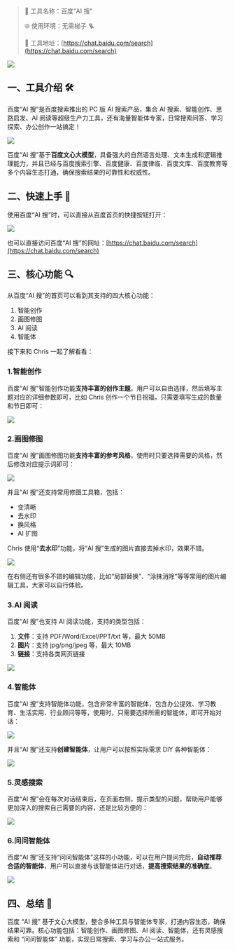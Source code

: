 > 🌟 工具名称：百度“AI 搜”
>
> 🌐 使用环境：无需梯子 🪜
>
> 🔗 工具地址：[https://chat.baidu.com/search](https://chat.baidu.com/search)

![](https://cdn.nlark.com/yuque/0/2025/png/186051/1736176653058-a9116fe5-03e0-4f71-8353-3dc8c5606778.png)

## 一、工具介绍 🛠️

百度“AI 搜”是百度搜索推出的 PC 版 AI 搜索产品，集合 AI 搜索、智能创作、思路启发、AI 阅读等超级生产力工具，还有海量智能体专家，日常搜索问答、学习探索、办公创作一站搞定！

![](https://cdn.nlark.com/yuque/0/2025/png/186051/1736176890382-99a457ff-1547-4c38-be66-9226ba5a026b.png)

百度“AI 搜”基于**百度文心大模型**，具备强大的自然语言处理、文本生成和逻辑推理能力，并且已经与百度搜索引擎、百度健康、百度律临、百度文库、百度教育等多个内容生态打通，确保搜索结果的可靠性和权威性。

## 二、快速上手 🚀

使用百度“AI 搜”时，可以直接从百度首页的快捷按钮打开：

![](https://cdn.nlark.com/yuque/0/2025/png/186051/1736171196587-acc5e834-c016-4efc-9289-7460872ca0b8.png)

也可以直接访问百度“AI 搜”的网址：[https://chat.baidu.com/search](https://chat.baidu.com/search)

## 三、核心功能 🔍

从百度“AI 搜”的首页可以看到其支持的四大核心功能：

1. 智能创作
2. 画图修图
3. AI 阅读
4. 智能体

接下来和 Chris 一起了解看看：

### 1.智能创作

百度“AI 搜”智能创作功能**支持丰富的创作主题**，用户可以自由选择，然后填写主题对应的详细参数即可，比如 Chris 创作一个节日祝福，只需要填写生成的数量和节日即可：

![](https://cdn.nlark.com/yuque/0/2025/png/186051/1736177235019-cee664ec-32e3-4e62-8cf5-c16310d5f97c.png)

### 2.画图修图

百度“AI 搜”画图修图功能**支持丰富的参考风格**，使用时只要选择需要的风格，然后修改对应提示词即可：

![](https://cdn.nlark.com/yuque/0/2025/png/186051/1736177835738-343d6649-8cc8-4a23-8961-a10f422481eb.png)

并且“AI 搜”还支持常用修图工具箱，包括：

- 变清晰
- 去水印
- 换风格
- AI 扩图

Chris 使用“**去水印**”功能，将“AI 搜”生成的图片直接去掉水印，效果不错。

![](https://cdn.nlark.com/yuque/0/2025/png/186051/1736178204997-bc9c5bf3-b5c3-4817-858e-abb949a3780d.png)

在右侧还有很多不错的编辑功能，比如“局部替换”、“涂抹消除”等等常用的图片编辑工具，大家可以自行体验。

### 3.AI 阅读

百度“AI 搜”也支持 AI 阅读功能，支持的类型包括：

1. **文件**：支持 PDF/Word/Excel/PPT/txt 等，最大 50MB
2. **图片**：支持 jpg/png/jpeg 等，最大 10MB
3. **链接**：支持各类网页链接

![](https://cdn.nlark.com/yuque/0/2025/png/186051/1736178357454-06e9e751-3f1e-454e-8097-303ba7bb85bb.png)

### 4.智能体

百度“AI 搜”支持智能体功能，包含非常丰富的智能体，包含办公提效、学习教育、生活实用、行业顾问等等，使用时，只需要选择所需的智能体，即可开始对话：

![](https://cdn.nlark.com/yuque/0/2025/png/186051/1736178520344-fdee13cc-6f83-4681-8299-6c6d91a19226.png)

并且“AI 搜”还支持**创建智能体**，让用户可以按照实际需求 DIY 各种智能体：

![](https://cdn.nlark.com/yuque/0/2025/png/186051/1736178711486-27559bac-8038-4697-b7d7-b870209de90d.png)

### 5.灵感搜索

百度“AI 搜”会在每次对话结束后，在页面右侧，提示类型的问题，帮助用户能够更加深入的搜索自己需要的内容，还是比较方便的：

![](https://cdn.nlark.com/yuque/0/2025/png/186051/1736178822922-4bcfb136-62e5-4198-8c78-c2c3c8a0f59e.png)

### 6.问问智能体

百度“AI 搜”还支持“问问智能体”这样的小功能，可以在用户提问完后，**自动推荐合适的智能体**，用户可以直接与该智能体进行对话，**提高搜索结果的准确度**。

![](https://cdn.nlark.com/yuque/0/2025/png/186051/1736178889890-ac4d4caf-da5c-4ccd-8b58-99679ad525e5.png)

## 四、总结 📝

百度 “AI 搜” 基于文心大模型，整合多种工具与智能体专家，打通内容生态，确保结果可靠。核心功能包括：智能创作、画图修图、AI 阅读、智能体，还有灵感搜索和 “问问智能体” 功能，实现日常搜索、学习与办公一站式服务。
